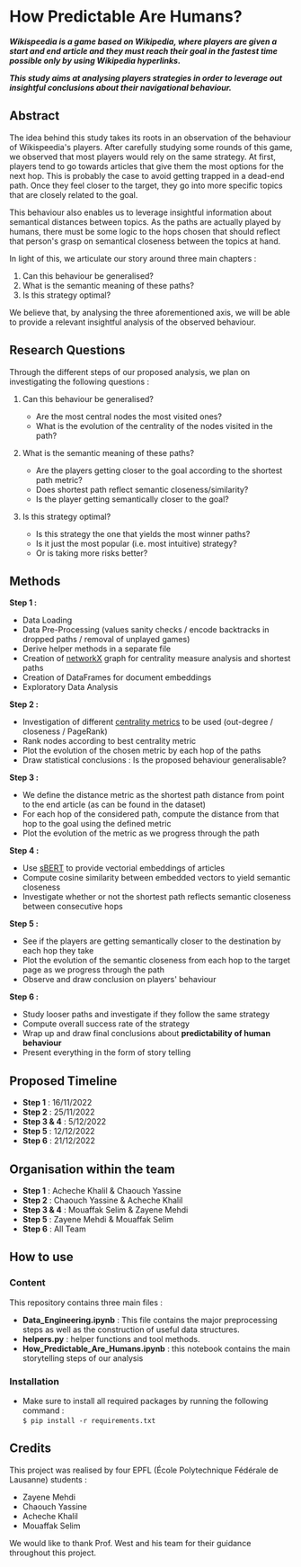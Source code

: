 # How Predictable Are Humans? 
***Wikispeedia is a game based on Wikipedia, where players are given a start and end article and they must reach their goal in the fastest time possible only by using Wikipedia hyperlinks.***

***This study aims at analysing players strategies in order to leverage out insightful conclusions about their navigational behaviour.***

## Abstract 
The idea behind this study takes its roots in an observation of the behaviour of Wikispeedia's players. After carefully studying some rounds of this game, we observed that most players would rely on the same strategy. At first, players tend to go towards articles that give them the most options for the next hop. This is probably the case to avoid getting trapped in a dead-end path. Once they feel closer to the target, they go into more specific topics that are closely related to the goal. 

This behaviour also enables us to leverage insightful information about semantical distances between topics. As the paths are actually played by humans, there must be some logic to the hops chosen that should reflect that person's grasp on semantical closeness between the topics at hand. 

In light of this, we articulate our story around three main chapters : 
1. Can this behaviour be generalised? 
2. What is the semantic meaning of these paths? 
3. Is this strategy optimal? 

We believe that, by analysing the three aforementioned axis, we will be able to provide a relevant insightful analysis of the observed behaviour. 

## Research Questions
Through the different steps of our proposed analysis, we plan on investigating the following questions :  
1. Can this behaviour be generalised? 
      - Are the most central nodes the most visited ones? 
      - What is the evolution of the centrality of the nodes visited in the path? 

2. What is the semantic meaning of these paths? 
     - Are the players getting closer to the goal according to the shortest path metric?
     - Does shortest path reflect semantic closeness/similarity?
     - Is the player getting semantically closer to the goal? 

3. Is this strategy optimal? 
     - Is this strategy the one that yields the most winner paths? 
     - Is it just the most popular (i.e. most intuitive) strategy?
     - Or is taking more risks better? 


## Methods 

**Step 1 :** 
  - Data Loading 
  - Data Pre-Processing (values sanity checks / encode backtracks in dropped paths / removal of unplayed games)
  - Derive helper methods in a separate file 
  - Creation of [networkX](https://networkx.org/) graph for centrality measure analysis and shortest paths
  - Creation of DataFrames for document embeddings 
  - Exploratory Data Analysis 


**Step 2 :**
   - Investigation of different [centrality metrics](https://en.wikipedia.org/wiki/Centrality) to be used (out-degree / closeness / PageRank)
   - Rank nodes according to best centrality metric  
   - Plot the evolution of the chosen metric by each hop of the paths
   - Draw statistical conclusions : Is the proposed behaviour generalisable? 


**Step 3 :**
   - We define the distance metric as the shortest path distance from point to the end article (as can be found in the dataset) 
   - For each hop of the considered path, compute the distance from that hop to the goal using the defined metric 
   - Plot the evolution of the metric as we progress through the path


**Step 4 :** 
  - Use [sBERT](https://www.sbert.net/) to provide vectorial embeddings of articles 
  - Compute cosine similarity between embedded vectors to yield semantic closeness 
  - Investigate whether or not the shortest path reflects semantic closeness between consecutive hops


**Step 5 :**
  - See if the players are getting semantically closer to the destination by each hop they take 
  - Plot the evolution of the semantic closeness from each hop to the target page as we progress through the path 
  - Observe and draw conclusion on players' behaviour 


**Step 6 :**
  - Study looser paths and investigate if they follow the same strategy 
  - Compute overall success rate of the strategy 
  - Wrap up and draw final conclusions about **predictability of human behaviour**
  - Present everything in the form of story telling 


## Proposed Timeline 
  - **Step 1** : 16/11/2022
  - **Step 2** : 25/11/2022
  - **Step 3 & 4** : 5/12/2022
  - **Step 5** : 12/12/2022 
  - **Step 6** : 21/12/2022

## Organisation within the team 
  - **Step 1** : Acheche Khalil & Chaouch Yassine
  - **Step 2** : Chaouch Yassine & Acheche Khalil
  - **Step 3 & 4** : Mouaffak Selim & Zayene Mehdi
  - **Step 5** : Zayene Mehdi & Mouaffak Selim  
  - **Step 6** : All Team
  
  
## How to use 
### Content
This repository contains three main files :  
  - **Data_Engineering.ipynb** : This file contains the major preprocessing steps as well as the construction of useful data structures.
  - **helpers.py** : helper functions and tool methods.
  - **How_Predictable_Are_Humans.ipynb** : this notebook contains the main storytelling steps of our analysis   

### Installation

 - Make sure to install all required packages by running the following command :  
``$ pip install -r requirements.txt ``
 

## Credits 
This project was realised by four EPFL (École Polytechnique Fédérale de Lausanne) students : 
* Zayene Mehdi
* Chaouch Yassine 
* Acheche Khalil 
* Mouaffak Selim 

We would like to thank Prof. West and his team for their guidance throughout this project.